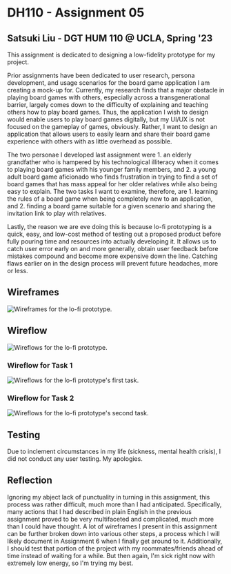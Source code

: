 # DH110 - Assignment 05

## Satsuki Liu - DGT HUM 110 @ UCLA, Spring '23
This assignment is dedicated to designing a low-fidelity prototype for my project.

Prior assignments have been dedicated to user research, persona development, and usage scenarios for the board game application I am creating a mock-up for. Currently, my research finds that a major obstacle in playing board games with others, especially across a transgenerational barrier, largely comes down to the difficulty of explaining and teaching others how to play board games. Thus, the application I wish to design would enable users to play board games digitally, but my UI/UX is not focused on the gameplay of games, obviously. Rather, I want to design an application that allows users to easily learn and share their board game experience with others with as little overhead as possible.

The two personae I developed last assignment were 1. an elderly grandfather who is hampered by his technological illiteracy when it comes to playing board games with his younger family members, and 2. a young adult board game aficionado who finds frustration in trying to find a set of board games that has mass appeal for her older relatives while also being easy to explain. The two tasks I want to examine, therefore, are 1. learning the rules of a board game when being completely new to an application, and 2. finding a board game suitable for a given scenario and sharing the invitation link to play with relatives.

Lastly, the reason we are eve doing this is because lo-fi prototyping is a quick, easy, and low-cost method of testing out a proposed product before fully pouring time and resources into actually developing it. It allows us to catch user error early on and more generally, obtain user feedback before mistakes compound and become more expensive down the line. Catching flaws earlier on in the design process will prevent future headaches, more or less.

## Wireframes
![Wireframes for the lo-fi prototype.](./assets/wireframes.png)
## Wireflow
![Wireflows for the lo-fi prototype.](./assets/wireflows.png)
### Wireflow for Task 1
![Wireflows for the lo-fi prototype's first task.](./assets/wireflow_albert.png)
### Wireflow for Task 2
![Wireflows for the lo-fi prototype's second task.](./assets/wireflow_molly.png)

## Testing
Due to inclement circumstances in my life (sickness, mental health crisis), I did not conduct any user testing. My apologies.

## Reflection
Ignoring my abject lack of punctuality in turning in this assignment, this process was rather difficult, much more than I had anticipated. Specifically, many actions that I had described in plain English in the previous assignment proved to be very multifaceted and complicated, much more than I could have thought. A lot of wireframes I present in this assignment can be further broken down into various other steps, a process which I will likely document in Assignment 6 when I finally get around to it. Additionally, I should test that portion of the project with my roommates/friends ahead of time instead of waiting for a while. But then again, I'm sick right now with extremely low energy, so I'm trying my best.